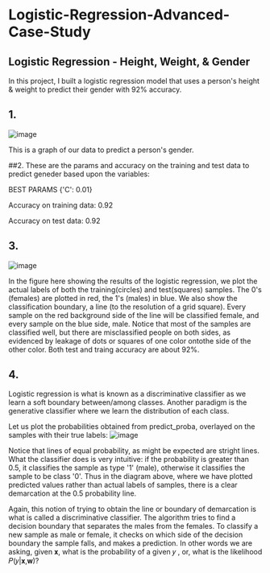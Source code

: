 # Logistic-Regression-Advanced-Case-Study

## Logistic Regression - Height, Weight, & Gender

In this project, I built a logistic regression model that uses a person's height & weight to predict their gender with 92% accuracy.

## 1.
![image](https://user-images.githubusercontent.com/86930309/220212123-c53a6e19-f0c7-4ca2-9884-2db462c4d2d6.png)

This is a graph of our data to predict a person's gender.

##2. These are the params and accuracy on the training and test data to predict geneder based upon the variables:

BEST PARAMS {'C': 0.01}

Accuracy on training data: 0.92

Accuracy on test data:     0.92

## 3.
![image](https://user-images.githubusercontent.com/86930309/220212458-a27e266e-c7ae-4112-9edc-cbe205d0b84e.png)

In the figure here showing the results of the logistic regression, we plot the actual labels of both the training(circles) and test(squares) samples. The 0's (females) are plotted in red, the 1's (males) in blue. We also show the classification boundary, a line (to the resolution of a grid square). Every sample on the red background side of the line will be classified female, and every sample on the blue side, male. Notice that most of the samples are classified well, but there are misclassified people on both sides, as evidenced by leakage of dots or squares of one color ontothe side of the other color. Both test and traing accuracy are about 92%.


## 4.
Logistic regression is what is known as a discriminative classifier as we learn a soft boundary between/among classes. Another paradigm is the generative classifier where we learn the distribution of each class.

Let us plot the probabilities obtained from predict_proba, overlayed on the samples with their true labels:
![image](https://user-images.githubusercontent.com/86930309/220212632-c00cf31a-c573-428b-a7e4-1bdf9800884f.png)

Notice that lines of equal probability, as might be expected are stright lines. What the classifier does is very intuitive: if the probability is greater than 0.5, it classifies the sample as type '1' (male), otherwise it classifies the sample to be class '0'. Thus in the diagram above, where we have plotted predicted values rather than actual labels of samples, there is a clear demarcation at the 0.5 probability line.

Again, this notion of trying to obtain the line or boundary of demarcation is what is called a discriminative classifier. The algorithm tries to find a decision boundary that separates the males from the females. To classify a new sample as male or female, it checks on which side of the decision boundary the sample falls, and makes a prediction. In other words we are asking, given 𝐱, what is the probability of a given 𝑦 , or, what is the likelihood  𝑃(𝑦|𝐱,𝐰)?
